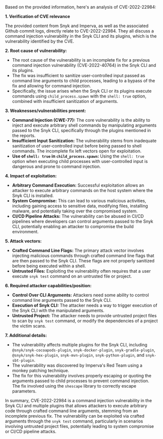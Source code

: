 Based on the provided information, here's an analysis of CVE-2022-22984:

**1. Verification of CVE relevance**

The provided content from Snyk and Imperva, as well as the associated Github commit logs, directly relate to CVE-2022-22984. They all discuss a command injection vulnerability in the Snyk CLI and its plugins, which is the vulnerability identified by the CVE.

**2. Root cause of vulnerability:**

- The root cause of the vulnerability is an incomplete fix for a previous command injection vulnerability (CVE-2022-40764) in the Snyk CLI and its plugins.
- The fix was insufficient to sanitize user-controlled input passed as command line arguments to child processes, leading to a bypass of the fix and allowing for command injection.
- Specifically, the issue arises when the Snyk CLI or its plugins execute commands using `child_process.spawn` with the `shell: true` option, combined with insufficient sanitization of arguments.

**3. Weaknesses/vulnerabilities present:**

- **Command Injection (CWE-77):**  The core vulnerability is the ability to inject and execute arbitrary shell commands by manipulating arguments passed to the Snyk CLI, specifically through the plugins mentioned in the reports.
- **Insufficient Input Sanitization:** The vulnerability stems from inadequate sanitization of user-controlled input before being passed to shell commands. The incomplete fix left vectors open for exploitation.
- **Use of `shell: true` in `child_process.spawn`:**  Using the `shell: true` option when executing child processes with user-controlled input is dangerous and prone to command injection.

**4. Impact of exploitation:**

- **Arbitrary Command Execution:** Successful exploitation allows an attacker to execute arbitrary commands on the host system where the Snyk CLI is installed.
- **System Compromise:** This can lead to various malicious activities, including gaining access to sensitive data, modifying files, installing malware, and potentially taking over the compromised system.
- **CI/CD Pipeline Attacks:** The vulnerability can be abused in CI/CD pipelines where developers can control arguments passed to the Snyk CLI, potentially enabling an attacker to compromise the build environment.

**5. Attack vectors:**

- **Crafted Command Line Flags:**  The primary attack vector involves injecting malicious commands through crafted command line flags that are then passed to the Snyk CLI. These flags are not properly sanitized before being executed within a shell.
- **Untrusted Files:** Exploiting the vulnerability often requires that a user execute `snyk test` command on an untrusted file or project.

**6. Required attacker capabilities/position:**

- **Control Over CLI Arguments:** Attackers need some ability to control command line arguments passed to the Snyk CLI.
- **Execution of Snyk CLI:**  The attacker needs a way to trigger execution of the Snyk CLI with the manipulated arguments.
- **Untrusted Project:** The attacker needs to provide untrusted project files to scan by `snyk test` command, or modify the dependencies of a project the victim scans.

**7. Additional details:**

- The vulnerability affects multiple plugins for the Snyk CLI, including `@snyk/snyk-cocoapods-plugin`, `snyk-docker-plugin`, `snyk-gradle-plugin`, `@snyk/snyk-hex-plugin`, `snyk-mvn-plugin`, `snyk-python-plugin`, and `snyk-sbt-plugin`.
- The vulnerability was discovered by Imperva's Red Team using a monkey patching technique.
- The fix for this vulnerability involves properly escaping or quoting the arguments passed to child processes to prevent command injection. The fix involved using the `shescape` library to correctly escape parameters.

In summary, CVE-2022-22984 is a command injection vulnerability in the Snyk CLI and multiple plugins that allows attackers to execute arbitrary code through crafted command line arguments, stemming from an incomplete previous fix. The vulnerability can be exploited via crafted arguments through the `snyk test` command, particularly in scenarios involving untrusted project files, potentially leading to system compromise or CI/CD pipeline attacks.